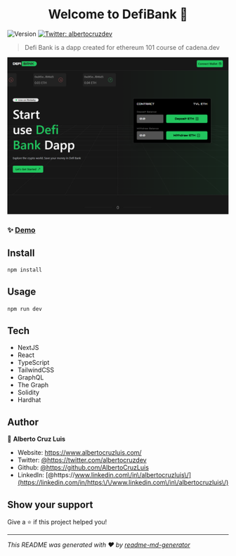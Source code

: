 <h1 align="center">Welcome to DefiBank 👋</h1>
<p>
  <img alt="Version" src="https://img.shields.io/badge/version-0.1.0-blue.svg?cacheSeconds=2592000" />
  <a href="https://twitter.com/albertocruzdev" target="_blank">
    <img alt="Twitter: albertocruzdev" src="https://img.shields.io/twitter/follow/albertocruzdev.svg?style=social" />
  </a>
</p>

> Defi Bank is a dapp created for ethereum 101 course of cadena.dev

<a href="https://defibank.vercel.app/" target="_blank">
    <img alt="DefiBank: Landing" src="public/assets/LandingPage.png" />
</a>

### ✨ [Demo](https://defibank.vercel.app/)

## Install

```sh
npm install
```

## Usage

```sh
npm run dev
```

## Tech
- NextJS
- React
- TypeScript
- TailwindCSS
- GraphQL
- The Graph
- Solidity
- Hardhat

## Author

👤 **Alberto Cruz Luis**

* Website: https://www.albertocruzluis.com/
* Twitter: [@https:\/\/twitter.com\/albertocruzdev](https://twitter.com/https:\/\/twitter.com\/albertocruzdev)
* Github: [@https:\/\/github.com\/AlbertoCruzLuis](https://github.com/https:\/\/github.com\/AlbertoCruzLuis)
* LinkedIn: [@https:\/\/www.linkedin.com\/in\/albertocruzluis\/](https://linkedin.com/in/https:\/\/www.linkedin.com\/in\/albertocruzluis\/)

## Show your support

Give a ⭐️ if this project helped you!

***
_This README was generated with ❤️ by [readme-md-generator](https://github.com/kefranabg/readme-md-generator)_